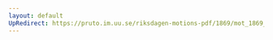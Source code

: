 ```yaml
---
layout: default
UpRedirect: https://pruto.im.uu.se/riksdagen-motions-pdf/1869/mot_1869__fk__28/mot_1869__fk__28-003.pdf
---
```

